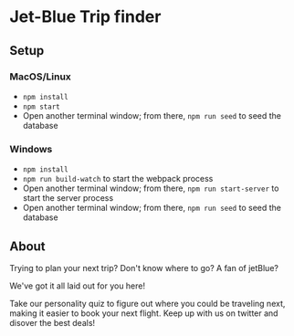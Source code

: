 # Jet-Blue Trip finder

## Setup

### MacOS/Linux

- `npm install`
- `npm start`
- Open another terminal window; from there, `npm run seed` to seed the database

### Windows

- `npm install`
- `npm run build-watch` to start the webpack process
- Open another terminal window; from there, `npm run start-server` to start the server process
- Open another terminal window; from there, `npm run seed` to seed the database

## About

Trying to plan your next trip? Don't know where to go? A fan of jetBlue?

We've got it all laid out for you here!

Take our personality quiz to figure out where you could be traveling next, making it easier to book your next flight. Keep up with us on twitter and disover the best deals!
